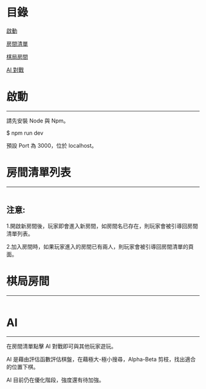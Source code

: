 # 目錄

[啟動](#啟動)

[房間清單](#房間清單列表)

[棋局房間](#棋局房間)

[AI 對戰](#AI)

# 啟動

---

請先安裝 Node 與 Npm。

\$ npm run dev

預設 Port 為 3000，位於 localhost。

# 房間清單列表

---

<img src='https://raw.githubusercontent.com/tsen1220/OnlineGomokuWithAI/master/public/roomintroduction.jpg' alt=''>

## 注意:

1.開啟新房間後，玩家即會進入新房間，如房間名已存在，則玩家會被引導回房間清單列表。

2.加入房間時，如果玩家進入的房間已有兩人，則玩家會被引導回房間清單的頁面。

# 棋局房間

---

<img src='https://raw.githubusercontent.com/tsen1220/OnlineGomokuWithAI/master/public/gameintroduction.jpg' alt=''>

# AI

---

在房間清單點擊 AI 對戰即可與其他玩家遊玩。

AI 是藉由評估函數評估棋盤，在藉極大-極小搜尋，Alpha-Beta 剪枝，找出適合的位置下棋。

AI 目前仍在優化階段，強度還有待加強。
